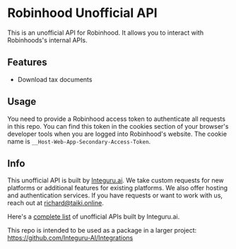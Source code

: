 # Robinhood Unofficial API

This is an unofficial API for Robinhood. It allows you to interact with Robinhoods's internal APIs. 

## Features

- Download tax documents

## Usage

You need to provide a Robinhood access token to authenticate all requests in this repo. You can find this token in the cookies section of your browser's developer tools when you are logged into Robinhood's website. The cookie name is `__Host-Web-App-Secondary-Access-Token`.

## Info

This unofficial API is built by [Integuru.ai](https://integuru.ai). We take custom requests for new platforms or additional features for existing platforms. We also offer hosting and authentication services. If you have requests or want to work with us, reach out at richard@taiki.online.

Here's a [complete list](https://github.com/Integuru-AI/APIs-by-Integuru) of unofficial APIs built by Integuru.ai.

This repo is intended to be used as a package in a larger project: https://github.com/Integuru-AI/Integrations
